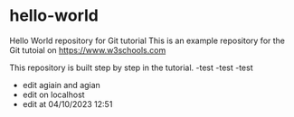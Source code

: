 # hello-world
Hello World repository for Git tutorial
This is an example repository for the Git tutoial on https://www.w3schools.com

This repository is built step by step in the tutorial.
-test
-test
-test

- edit agiain and agian
- edit on localhost
- edit at 04/10/2023 12:51
